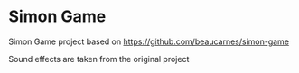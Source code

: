 # Simon Game

Simon Game project based on https://github.com/beaucarnes/simon-game

Sound effects are taken from the original project
